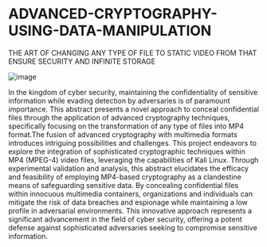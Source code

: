 # ADVANCED-CRYPTOGRAPHY-USING-DATA-MANIPULATION
THE ART OF CHANGING ANY TYPE OF FILE TO STATIC VIDEO FROM THAT ENSURE SECURITY AND INFINITE STORAGE

 ![image](https://github.com/karthisk01/ADVANCED-CRYPTOGRAPHY-USING-DATA-MANIPULATION/assets/127264611/5cb2f7c2-6965-4122-99ad-fbb8c25f0423)

In the kingdom of cyber security, maintaining the confidentiality of sensitive information while evading detection by adversaries is of paramount importance. This abstract presents a novel approach to conceal confidential files through the application of advanced cryptography techniques, specifically focusing on the transformation of any type of files into MP4 format.The fusion of advanced cryptography with multimedia formats introduces intriguing possibilities and challenges. This project endeavors to explore the integration of sophisticated cryptographic techniques within MP4 (MPEG-4) video files, leveraging the capabilities of Kali Linux. Through experimental validation and analysis, this abstract elucidates the efficacy and feasibility of employing MP4-based cryptography as a clandestine means of safeguarding sensitive data. By concealing confidential files within innocuous multimedia containers, organizations and individuals can mitigate the risk of data breaches and espionage while maintaining a low profile in adversarial environments. This innovative approach represents a significant advancement in the field of cyber security, offering a potent defense against sophisticated adversaries seeking to compromise sensitive information. 
